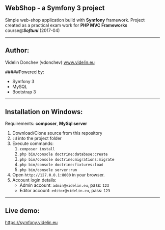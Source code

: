 WebShop - a Symfony 3 project
-----------------------------

Simple web-shop application build with 
**Symfony** framework.
Project created as a practical exam work for 
**PHP MVC Frameworks**
course@***Softuni*** (2017-04)

---

Author:
-------
Videlin Donchev (vdonchev) www.videlin.eu

#####Powered by:
* Symfony 3
* MySQL
* Bootstrap 3

---

Installation on Windows:
------------------------
Requirements: **composer**, **MySql server**

1. Download/Clone source from this repository
2. `cd` into the project folder
3. Execute commands: 
    1. `composer install`
    2. `php bin/console doctrine:database:create`
    3. `php bin/console doctrine:migrations:migrate`
    4. `php bin/console doctrine:fixtures:load`
    5. `php bin/console server:run`
4. Open `http://127.0.0.1:8000` in your browser.
5. Account login details:
    * Admin account: `admin@videlin.eu`, pass: `123`
    * Editor account: `editor@videlin.eu`, pass: `123`
    
---

Live demo:
----------
https://symfony.videlin.eu